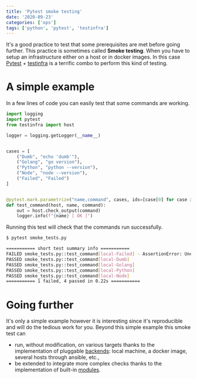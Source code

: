 ```yaml
---
title: 'Pytest smoke testing'
date: '2020-09-23'
categories: ['ops']
tags: ['python', 'pytest', 'testinfra']
---
```


It's a good practice to test that some prerequisites are met before going further. This practice is sometimes called **Smoke testing**.
When you have to setup an infrastructure either on a host or in docker images. 
In this case [Pytest][LK1] + [testinfra][LK2] is a terrific combo to perform this kind of testing.

<!--more-->

# A simple example

In a few lines of code you can easily test that some commands are working.

```python
import logging
import pytest
from testinfra import host

logger = logging.getLogger(__name__)


cases = [
    ("Dumb", "echo 'dumb'"),
    ("Golang", "go version"),
    ("Python", "python --version"),
    ("Node", "node --version"),
    ("Failed", "Failed")
]


@pytest.mark.parametrize("name,command", cases, ids=[case[0] for case in cases])
def test_command(host, name, command):
    out = host.check_output(command)
    logger.info(f"{name} [ OK ]")
```

Running this test will check that the commands run successfully.

```bash
$ pytest smoke_tests.py

=========== short test summary info ===========
FAILED smoke_tests.py::test_command[local-Failed] - AssertionError: Unexpected exit code 127 for CommandResult(command=b'Failed', exit_status=127, stdout=None, stderr=b'/bin/sh: Failed: command not found\n')
PASSED smoke_tests.py::test_command[local-Dumb]
PASSED smoke_tests.py::test_command[local-Golang]
PASSED smoke_tests.py::test_command[local-Python]
PASSED smoke_tests.py::test_command[local-Node]
=========== 1 failed, 4 passed in 0.22s ===========
```

# Going further

It's only a simple example however it is interesting since it's reproducible and will do the tedious work for you.
Beyond this simple example this smoke test can

- run, without modification, on various targets thanks to the implementation of pluggable [backends][LK3]: local machine, a docker image, several hosts through ansible, etc.,
- be extended to integrate more complex checks thanks to the implementation of built-in [modules][LK4].

[LK1]: https://docs.pytest.org/en/latest/
[LK2]: https://testinfra.readthedocs.io/en/latest/index.html#
[LK3]: https://testinfra.readthedocs.io/en/latest/backends.html
[LK4]: https://testinfra.readthedocs.io/en/latest/modules.html

